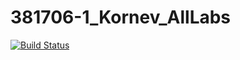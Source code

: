# 381706-1_Kornev_AllLabs
[![Build Status](https://travis-ci.com/KornevNikita/381706-1_Kornev_AllLabs.svg?branch=master)](https://travis-ci.com/KornevNikita/381706-1_Kornev_AllLabs)
